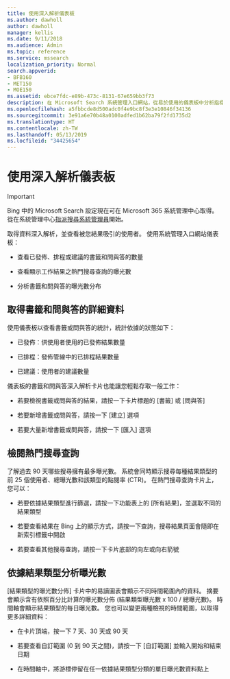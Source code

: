 ```yaml
---
title: 使用深入解析儀表板
ms.author: dawholl
author: dawholl
manager: kellis
ms.date: 9/11/2018
ms.audience: Admin
ms.topic: reference
ms.service: mssearch
localization_priority: Normal
search.appverid:
- BFB160
- MET150
- MOE150
ms.assetid: ebce7fdc-e89b-473c-8131-67e659bb3f73
description: 在 Microsoft Search 系統管理入口網站，從易於使用的儀表板中分析指標並管理內容
ms.openlocfilehash: a5fbbcde8d500adc0f4e9bc8f3e3e10846f34136
ms.sourcegitcommit: 3e91a6e70b48a0100adfed1b62ba79f2fd1735d2
ms.translationtype: HT
ms.contentlocale: zh-TW
ms.lasthandoff: 05/13/2019
ms.locfileid: "34425654"
---
```

# <a name="use-the-insights-dashboard"></a>使用深入解析儀表板

> [!IMPORTANT]
> Bing 中的 Microsoft Search 設定現在可在 Microsoft 365 系統管理中心取得。 從在系統管理中心[指派搜尋系統管理員](https://docs.microsoft.com/zh-TW/microsoftsearch/setup-microsoft-search#step-2-assign-search-admin-and-search-editor)開始。
    
取得資料深入解析，並查看被您結果吸引的使用者。 使用系統管理入口網站儀表板：
  
- 查看已發佈、排程或建議的書籤和問與答的數量
    
- 查看顯示工作結果之熱門搜尋查詢的曝光數
    
- 分析書籤和問與答的曝光數分布
    
## <a name="get-details-about-bookmarks-and-qas"></a>取得書籤和問與答的詳細資料

使用儀表板以查看書籤或問與答的統計，統計依據的狀態如下：
  
- 已發佈︰供使用者使用的已發佈結果數量
    
- 已排程：發佈管線中的已排程結果數量
    
- 已建議：使用者的建議數量
    
儀表板的書籤和問與答深入解析卡片也能讓您輕鬆存取一般工作：
  
- 若要檢視書籤或問與答的結果，請按一下卡片標題的 [書籤] 或 [問與答]
    
- 若要新增書籤或問與答，請按一下 [建立] 選項
    
- 若要大量新增書籤或問與答，請按一下 [匯入] 選項
    
## <a name="review-top-search-queries"></a>檢閱熱門搜尋查詢

了解過去 90 天哪些搜尋擁有最多曝光數。 系統會同時顯示搜尋每種結果類型的前 25 個使用者、總曝光數和該類型的點閱率 (CTR)。 在熱門搜尋查詢卡片上，您可以：
  
- 若要依據結果類型進行篩選，請按一下功能表上的 [所有結果]，並選取不同的結果類型
    
- 若要查看結果在 Bing 上的顯示方式，請按一下查詢，搜尋結果頁面會隨即在新索引標籤中開啟
    
- 若要查看其他搜尋查詢，請按一下卡片底部的向左或向右箭號
    
## <a name="analyze-impressions-by-result-type"></a>依據結果類型分析曝光數

[結果類型的曝光數分佈] 卡片中的易讀圖表會顯示不同時間範圍內的資料。 摘要會顯示含有依照百分比計算的曝光數分佈 (結果類型曝光數 x 100 / 總曝光數)。 時間軸會顯示結果類型的每日曝光數。 您也可以變更兩種檢視的時間範圍，以取得更多詳細資料：
  
- 在卡片頂端，按一下 7 天、30 天或 90 天
    
- 若要查看自訂範圍 (0 到 90 天之間)，請按一下 [自訂範圍] 並輸入開始和結束日期
    
- 在時間軸中，將游標停留在任一依據結果類型分類的單日曝光數資料點上

  

